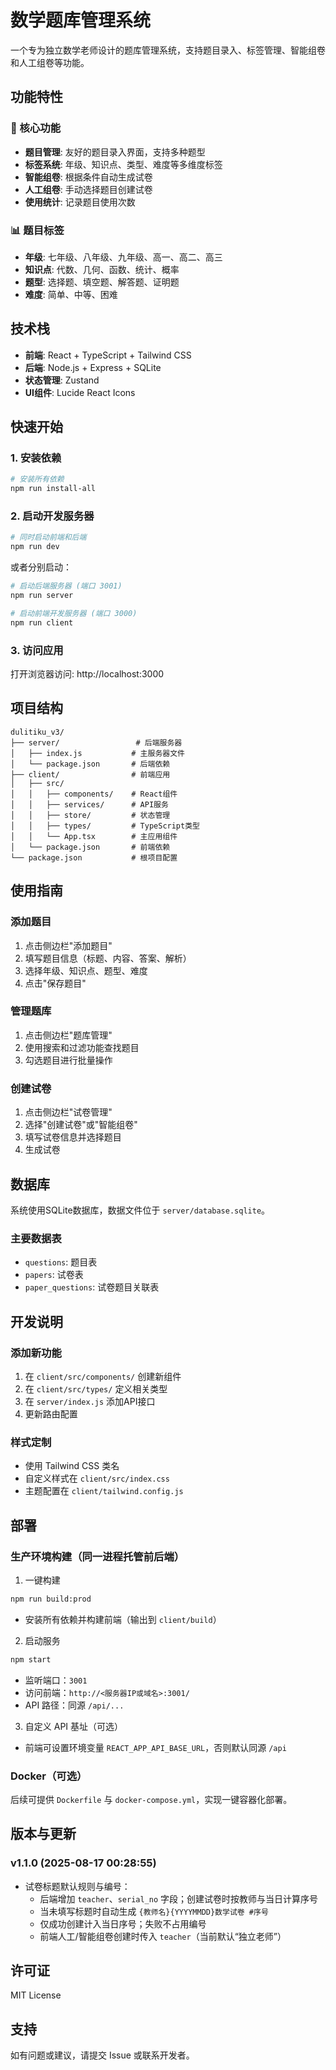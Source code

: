# 数学题库管理系统

一个专为独立数学老师设计的题库管理系统，支持题目录入、标签管理、智能组卷和人工组卷等功能。

## 功能特性

### 🎯 核心功能
- **题目管理**: 友好的题目录入界面，支持多种题型
- **标签系统**: 年级、知识点、类型、难度等多维度标签
- **智能组卷**: 根据条件自动生成试卷
- **人工组卷**: 手动选择题目创建试卷
- **使用统计**: 记录题目使用次数

### 📊 题目标签
- **年级**: 七年级、八年级、九年级、高一、高二、高三
- **知识点**: 代数、几何、函数、统计、概率
- **题型**: 选择题、填空题、解答题、证明题
- **难度**: 简单、中等、困难

## 技术栈

- **前端**: React + TypeScript + Tailwind CSS
- **后端**: Node.js + Express + SQLite
- **状态管理**: Zustand
- **UI组件**: Lucide React Icons

## 快速开始

### 1. 安装依赖

```bash
# 安装所有依赖
npm run install-all
```

### 2. 启动开发服务器

```bash
# 同时启动前端和后端
npm run dev
```

或者分别启动：

```bash
# 启动后端服务器 (端口 3001)
npm run server

# 启动前端开发服务器 (端口 3000)
npm run client
```

### 3. 访问应用

打开浏览器访问: http://localhost:3000

## 项目结构

```
dulitiku_v3/
├── server/                 # 后端服务器
│   ├── index.js           # 主服务器文件
│   └── package.json       # 后端依赖
├── client/                # 前端应用
│   ├── src/
│   │   ├── components/    # React组件
│   │   ├── services/      # API服务
│   │   ├── store/         # 状态管理
│   │   ├── types/         # TypeScript类型
│   │   └── App.tsx        # 主应用组件
│   └── package.json       # 前端依赖
└── package.json           # 根项目配置
```

## 使用指南

### 添加题目
1. 点击侧边栏"添加题目"
2. 填写题目信息（标题、内容、答案、解析）
3. 选择年级、知识点、题型、难度
4. 点击"保存题目"

### 管理题库
1. 点击侧边栏"题库管理"
2. 使用搜索和过滤功能查找题目
3. 勾选题目进行批量操作

### 创建试卷
1. 点击侧边栏"试卷管理"
2. 选择"创建试卷"或"智能组卷"
3. 填写试卷信息并选择题目
4. 生成试卷

## 数据库

系统使用SQLite数据库，数据文件位于 `server/database.sqlite`。

### 主要数据表
- `questions`: 题目表
- `papers`: 试卷表
- `paper_questions`: 试卷题目关联表

## 开发说明

### 添加新功能
1. 在 `client/src/components/` 创建新组件
2. 在 `client/src/types/` 定义相关类型
3. 在 `server/index.js` 添加API接口
4. 更新路由配置

### 样式定制
- 使用 Tailwind CSS 类名
- 自定义样式在 `client/src/index.css`
- 主题配置在 `client/tailwind.config.js`

## 部署

### 生产环境构建（同一进程托管前后端）

1) 一键构建
```bash
npm run build:prod
```
- 安装所有依赖并构建前端（输出到 `client/build`）

2) 启动服务
```bash
npm start
```
- 监听端口：`3001`
- 访问前端：`http://<服务器IP或域名>:3001/`
- API 路径：同源 `/api/...`

3) 自定义 API 基址（可选）
- 前端可设置环境变量 `REACT_APP_API_BASE_URL`，否则默认同源 `/api`

### Docker（可选）

后续可提供 `Dockerfile` 与 `docker-compose.yml`，实现一键容器化部署。

## 版本与更新

### v1.1.0 (2025-08-17 00:28:55)
- 试卷标题默认规则与编号：
  - 后端增加 `teacher`、`serial_no` 字段；创建试卷时按教师与当日计算序号
  - 当未填写标题时自动生成 `{教师名}{YYYYMMDD}数学试卷 #序号`
  - 仅成功创建计入当日序号；失败不占用编号
  - 前端人工/智能组卷创建时传入 `teacher`（当前默认“独立老师”）

## 许可证

MIT License

## 支持

如有问题或建议，请提交 Issue 或联系开发者。
